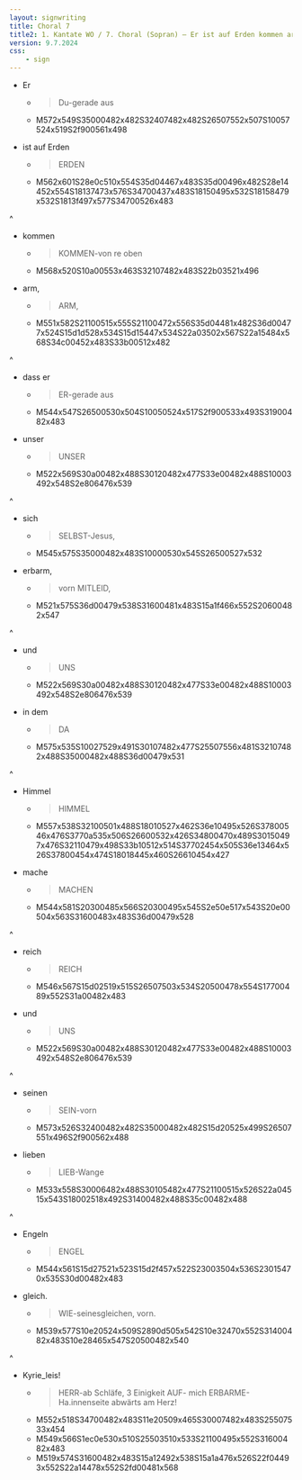 ```yaml
---
layout: signwriting
title: Choral 7
title2: 1. Kantate WO / 7. Choral (Sopran) – Er ist auf Erden kommen arm
version: 9.7.2024
css:
    - sign
---
```


<!--
https://www.signbank.org/signpuddle2.0/searchword.php
https://www.sutton-signwriting.io/signmaker
-->

- Er
  + > Du-gerade aus
  + M572x549S35000482x482S32407482x482S26507552x507S10057524x519S2f900561x498

- ist auf Erden
  + > ERDEN
  + M562x601S28e0c510x554S35d04467x483S35d00496x482S28e14452x554S18137473x576S34700437x483S18150495x532S18158479x532S1813f497x577S34700526x483

^

- kommen
  + > KOMMEN-von re oben
  + M568x520S10a00553x463S32107482x483S22b03521x496

- arm,
  + > ARM,
  + M551x582S21100515x555S21100472x556S35d04481x482S36d00477x524S15d1d528x534S15d15447x534S22a03502x567S22a15484x568S34c00452x483S33b00512x482

^

- dass er
  + > ER-gerade aus 
  + M544x547S26500530x504S10050524x517S2f900533x493S31900482x483

- unser
  + > UNSER
  + M522x569S30a00482x488S30120482x477S33e00482x488S10003492x548S2e806476x539

^

- sich
  + > SELBST-Jesus,
  + M545x575S35000482x483S10000530x545S26500527x532

- erbarm,
  + > vorn MITLEID,
  + M521x575S36d00479x538S31600481x483S15a1f466x552S20600482x547

^

- und
  + > UNS
  + M522x569S30a00482x488S30120482x477S33e00482x488S10003492x548S2e806476x539

- in dem
  + > DA
  + M575x535S10027529x491S30107482x477S25507556x481S32107482x488S35000482x488S36d00479x531

^

- Himmel
  + > HIMMEL
  + M557x538S32100501x488S18010527x462S36e10495x526S37800546x476S3770a535x506S26600532x426S34800470x489S30150497x476S32110479x498S33b10512x514S37702454x505S36e13464x526S37800454x474S18018445x460S26610454x427

- mache
  + >  MACHEN
  + M544x581S20300485x566S20300495x545S2e50e517x543S20e00504x563S31600483x483S36d00479x528

^

- reich
  + > REICH
  + M546x567S15d02519x515S26507503x534S20500478x554S17700489x552S31a00482x483

- und
  + > UNS
  + M522x569S30a00482x488S30120482x477S33e00482x488S10003492x548S2e806476x539

^

- seinen
  + >  SEIN-vorn
  + M573x526S32400482x482S35000482x482S15d20525x499S26507551x496S2f900562x488

- lieben
  + > LIEB-Wange
  + M533x558S30006482x488S30105482x477S21100515x526S22a04515x543S18002518x492S31400482x488S35c00482x488

^

- Engeln
  + > ENGEL
  + M544x561S15d27521x523S15d2f457x522S23003504x536S23015470x535S30d00482x483

- gleich.
  + > WIE-seinesgleichen, vorn.
  + M539x577S10e20524x509S2890d505x542S10e32470x552S31400482x483S10e28465x547S20500482x540

^

- Kyrie_leis!
  + > HERR-ab Schläfe, 3 Einigkeit AUF- mich ERBARME- Ha.innenseite abwärts am Herz!
  + M552x518S34700482x483S11e20509x465S30007482x483S25507533x454
  + M549x566S1ec0e530x510S25503510x533S21100495x552S31600482x483
  + M519x574S31600482x483S15a12492x538S15a1a476x526S22f04493x552S22a14478x552S2fd00481x568
